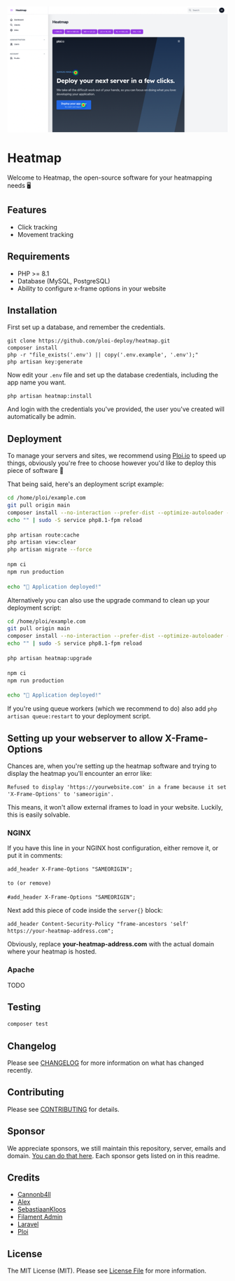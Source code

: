![Heatmap screenshot](/public/screenshots/screenshot.png)

# Heatmap

Welcome to Heatmap, the open-source software for your heatmapping needs 🖥

## Features

- Click tracking
- Movement tracking

## Requirements

- PHP >= 8.1
- Database (MySQL, PostgreSQL)
- Ability to configure x-frame options in your website

## Installation

First set up a database, and remember the credentials.

```
git clone https://github.com/ploi-deploy/heatmap.git
composer install
php -r "file_exists('.env') || copy('.env.example', '.env');"
php artisan key:generate
```

Now edit your `.env` file and set up the database credentials, including the app name you want.

```
php artisan heatmap:install
```

And login with the credentials you've provided, the user you've created will automatically be admin.

## Deployment

To manage your servers and sites, we recommend using [Ploi.io](https://ploi.io/?ref=roadmap-readme) to speed up things, obviously you're free to choose however you'd like to deploy this piece of software 💙

That being said, here's an deployment script example:

```sh
cd /home/ploi/example.com
git pull origin main
composer install --no-interaction --prefer-dist --optimize-autoloader --no-dev
echo "" | sudo -S service php8.1-fpm reload

php artisan route:cache
php artisan view:clear
php artisan migrate --force

npm ci
npm run production

echo "🚀 Application deployed!"
```

Alternatively you can also use the upgrade command to clean up your deployment script:

```sh
cd /home/ploi/example.com
git pull origin main
composer install --no-interaction --prefer-dist --optimize-autoloader --no-dev
echo "" | sudo -S service php8.1-fpm reload

php artisan heatmap:upgrade

npm ci
npm run production

echo "🚀 Application deployed!"
```

If you're using queue workers (which we recommend to do) also add `php artisan queue:restart` to your deployment script.

## Setting up your webserver to allow X-Frame-Options
Chances are, when you're setting up the heatmap software and trying to display the heatmap you'll encounter an error like:

```
Refused to display 'https://yourwebsite.com' in a frame because it set 'X-Frame-Options' to 'sameorigin'.
```

This means, it won't allow external iframes to load in your website. Luckily, this is easily solvable.

### NGINX

If you have this line in your NGINX host configuration, either remove it, or put it in comments:

```
add_header X-Frame-Options "SAMEORIGIN";

to (or remove)

#add_header X-Frame-Options "SAMEORIGIN";
```

Next add this piece of code inside the `server{}` block:

```
add_header Content-Security-Policy "frame-ancestors 'self' https://your-heatmap-address.com";
```

Obviously, replace **your-heatmap-address.com** with the actual domain where your heatmap is hosted.

### Apache

TODO

## Testing

```bash
composer test
```

## Changelog

Please see [CHANGELOG](CHANGELOG.md) for more information on what has changed recently.

## Contributing

Please see [CONTRIBUTING](.github/CONTRIBUTING.md) for details.

## Sponsor

We appreciate sponsors, we still maintain this repository, server, emails and domain. [You can do that here](https://github.com/sponsors/Cannonb4ll).
Each sponsor gets listed on in this readme.

## Credits

- [Cannonb4ll](https://github.com/cannonb4ll)
- [Alex](https://github.com/stayallive)
- [SebastiaanKloos](https://github.com/SebastiaanKloos)
- [Filament Admin](https://filamentadmin.com/)
- [Laravel](https://laravel.com/)
- [Ploi](https://ploi.io)

## License

The MIT License (MIT). Please see [License File](LICENSE.md) for more information.
